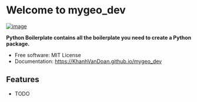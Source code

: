 # Welcome to mygeo_dev


[![image](https://img.shields.io/pypi/v/mygeo_dev.svg)](https://pypi.python.org/pypi/mygeo_dev)


**Python Boilerplate contains all the boilerplate you need to create a Python package.**


-   Free software: MIT License
-   Documentation: <https://KhanhVanDoan.github.io/mygeo_dev>
    

## Features

-   TODO
